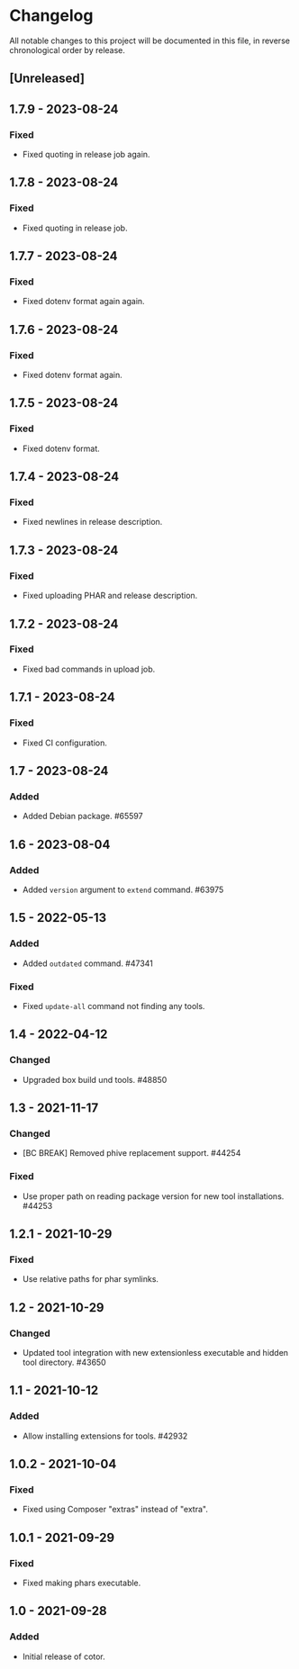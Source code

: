 # Changelog

All notable changes to this project will be documented in this file, in reverse chronological order by release.

## [Unreleased]

## 1.7.9 - 2023-08-24

### Fixed

- Fixed quoting in release job again.

## 1.7.8 - 2023-08-24

### Fixed

- Fixed quoting in release job.

## 1.7.7 - 2023-08-24

### Fixed

- Fixed dotenv format again again.

## 1.7.6 - 2023-08-24

### Fixed

- Fixed dotenv format again.

## 1.7.5 - 2023-08-24

### Fixed

- Fixed dotenv format.

## 1.7.4 - 2023-08-24

### Fixed

- Fixed newlines in release description.

## 1.7.3 - 2023-08-24

### Fixed

- Fixed uploading PHAR and release description.

## 1.7.2 - 2023-08-24

### Fixed

- Fixed bad commands in upload job.

## 1.7.1 - 2023-08-24

### Fixed

- Fixed CI configuration.

## 1.7 - 2023-08-24

### Added

- Added Debian package. #65597

## 1.6 - 2023-08-04

### Added

- Added `version` argument to `extend` command. #63975

## 1.5 - 2022-05-13

### Added

- Added `outdated` command. #47341

### Fixed

- Fixed `update-all` command not finding any tools.

## 1.4 - 2022-04-12

### Changed

- Upgraded box build und tools. #48850

## 1.3 - 2021-11-17

### Changed

- [BC BREAK] Removed phive replacement support. #44254 

### Fixed

- Use proper path on reading package version for new tool installations. #44253
 
## 1.2.1 - 2021-10-29

### Fixed

- Use relative paths for phar symlinks.

## 1.2 - 2021-10-29

### Changed

- Updated tool integration with new extensionless executable and hidden tool directory. #43650

## 1.1 - 2021-10-12

### Added

- Allow installing extensions for tools. #42932

## 1.0.2 - 2021-10-04

### Fixed

- Fixed using Composer "extras" instead of "extra".

## 1.0.1 - 2021-09-29

### Fixed

- Fixed making phars executable.

## 1.0 - 2021-09-28

### Added

- Initial release of cotor.


